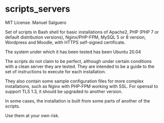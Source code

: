 # scripts_servers
MIT License. Manuel Salguero

Set of scripts in Bash shell for basic installations of Apache2, PHP (PHP 7 or default distribution versions), Nginx/PHP-FPM, MySQL 5 or 8 version, Wordpress and Moodle, with HTTPS self-signed certificate.

The system under which it has been tested has been Ubuntu 20.04

The scripts do not claim to be perfect, although under certain conditions with a clean server they are tested. They are intended to be a guide to the set of instructions to execute for each installation.

They also contain some sample configuration files for more complex installations, such as Nginx with PHP-FPM working with SSL. For openssl to support TLS 1.3, it should be upgraded to another version.

In some cases, the installation is built from some parts of another of the scripts.

Use them at your own risk.
